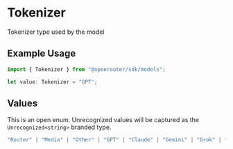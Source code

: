 # Tokenizer

Tokenizer type used by the model

## Example Usage

```typescript
import { Tokenizer } from "@openrouter/sdk/models";

let value: Tokenizer = "GPT";
```

## Values

This is an open enum. Unrecognized values will be captured as the `Unrecognized<string>` branded type.

```typescript
"Router" | "Media" | "Other" | "GPT" | "Claude" | "Gemini" | "Grok" | "Cohere" | "Nova" | "Qwen" | "Yi" | "DeepSeek" | "Mistral" | "Llama2" | "Llama3" | "Llama4" | "PaLM" | "RWKV" | "Qwen3" | Unrecognized<string>
```